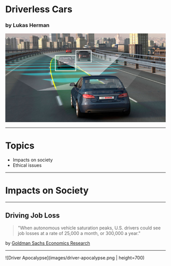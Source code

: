 # Driverless Cars

### by Lukas Herman

![Driverless Cars](images/self-driving-car.jpg)

---

# Topics

- Impacts on society
- Ethical issues

---

# Impacts on Society

---

## Driving Job Loss

> "When autonomous vehicle saturation peaks, U.S. drivers could see job losses at a rate of 25,000 a month, or 300,000 a year."

by [Goldman Sachs Economics Research](https://www.cnbc.com/2017/05/22/goldman-sachs-analysis-of-autonomous-vehicle-job-loss.html)

---

![Driver Apocalypse](images/driver-apocalypse.png | height=700)

